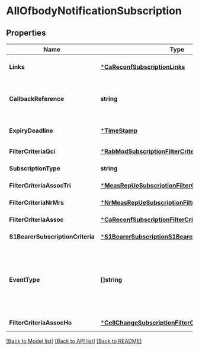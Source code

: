 # AllOfbodyNotificationSubscription

## Properties
Name | Type | Description | Notes
------------ | ------------- | ------------- | -------------
**Links** | [***CaReconfSubscriptionLinks**](CaReconfSubscription__links.md) |  | [optional] [default to null]
**CallbackReference** | **string** | URI selected by the service consumer, to receive notifications on the subscribed RNIS information. This shall be included in the request and response. | [default to null]
**ExpiryDeadline** | [***TimeStamp**](TimeStamp.md) |  | [optional] [default to null]
**FilterCriteriaQci** | [***RabModSubscriptionFilterCriteriaQci**](RabModSubscription_filterCriteriaQci.md) |  | [default to null]
**SubscriptionType** | **string** | Shall be set to \&quot;S1BearerSubscription\&quot;. | [default to null]
**FilterCriteriaAssocTri** | [***MeasRepUeSubscriptionFilterCriteriaAssocTri**](MeasRepUeSubscription_filterCriteriaAssocTri.md) |  | [default to null]
**FilterCriteriaNrMrs** | [***NrMeasRepUeSubscriptionFilterCriteriaNrMrs**](NrMeasRepUeSubscription_filterCriteriaNrMrs.md) |  | [default to null]
**FilterCriteriaAssoc** | [***CaReconfSubscriptionFilterCriteriaAssoc**](CaReconfSubscription_filterCriteriaAssoc.md) |  | [default to null]
**S1BearerSubscriptionCriteria** | [***S1BearerSubscriptionS1BearerSubscriptionCriteria**](S1BearerSubscription_S1BearerSubscriptionCriteria.md) |  | [default to null]
**EventType** | **[]string** | Description of the subscribed event. The event is included both in the request and in the response. \\nFor the eventType, the following values are currently defined: 0 &#x3D; RESERVED. 1 &#x3D; S1_BEARER_ESTABLISH. 2 &#x3D; S1_BEARER_MODIFY. 3 &#x3D; S1_BEARER_RELEASE. | [default to null]
**FilterCriteriaAssocHo** | [***CellChangeSubscriptionFilterCriteriaAssocHo**](CellChangeSubscription_filterCriteriaAssocHo.md) |  | [default to null]

[[Back to Model list]](../README.md#documentation-for-models) [[Back to API list]](../README.md#documentation-for-api-endpoints) [[Back to README]](../README.md)


